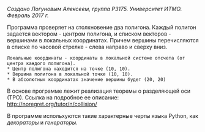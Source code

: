 _Создано Логуновым Алексеем, группа Р3175.
Университет ИТМО.
Февраль 2017 г._

Программа проверяет на столкновение два полигона.
Каждый полигон задается вектором - центром полигона, и списком векторов - вершинами в локальных координатах. 
Причем вершины перечисляются в списке по часовой стрелке - слева направо и сверху вниз.

    Локальные координаты - координаты в локальной системе отсчета (от центра каждого полигона).  
    * Центр полигона находится на точке (10, 10).
    * Вершина полигона в локальной точке (10, 10).
    * В абсолютных координатах значение вершины будет (20, 20)

В основе программе лежит реализация теоремы о разделяющей оси (ТРО).
Ссылка на подробное ее описание: <http://noregret.org/tutor/n/collision/>

В программе испольхуются такие характерные черты языка Python, как _декораторы_ и _генераторы_.
